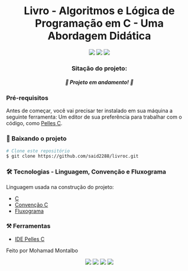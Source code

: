 <h1 align="center">Livro - Algoritmos e Lógica de Programação em C - Uma Abordagem Didática</h1>

<div align="center"><img src="https://img.shields.io/badge/C-100%25-blue"> 
<img src="https://img.shields.io/badge/Convenção-C-blue"/>
<img src="https://img.shields.io/badge/License-MIT-blue"/>
</div>

<h3 align="center">Sitação do projeto:</h3>
<h5 align="center">🚀 Projeto em andamento! 🚀</h5>


### Pré-requisitos

Antes de começar, você vai precisar ter instalado em sua máquina a seguinte ferramenta:
Um editor de sua preferência para trabalhar com o código, como [Pelles C](https://down10.software/download-pelles-c/).


### 🎲 Baixando o projeto

```bash
# Clone este repositório
$ git clone https://github.com/said2288/livroc.git
```

### 🛠 Tecnologias - Linguagem, Convenção e Fluxograma

Linguagem usada na construção do projeto:

- [C](https://docs.microsoft.com/pt-br/cpp/c-language/?view=msvc-160)
- [Convenção C](https://github.com/kelvins/Boas-Praticas-Cplusplus)
- [Fluxograma](https://www.youtube.com/watch?v=T12e00hvV6o&list=PL838IdaPZmcuK0yRloRMzZAxKTlJcOsfL&index=3)


### ⚒️ Ferramentas

- [IDE Pelles C](https://down10.software/download-pelles-c/)

Feito por Mohamad Montalbo

<div align="center"><img src="https://img.shields.io/badge/(19) 983999224-25D366?&style=for-the-badge&logo=whatsapp&logoColor=white"/>
<img src="https://img.shields.io/badge/Mohamad Montalbo-%230077B5.svg?&style=for-the-badge&logo=linkedin&logoColor=white"/>
<img src="https://img.shields.io/badge/montalbo005@gmail.com-D14836?&style=for-the-badge&logo=gmail&logoColor=white"/>
<img src="https://img.shields.io/badge/said2288@hotmail.com-0078D4?logo=microsoft-outlook&logoColor=white&style=for-the-badge"/>
</div>
